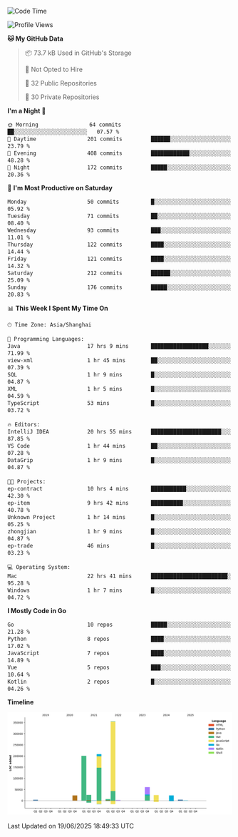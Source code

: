 <!--START_SECTION:waka-->
![Code Time](http://img.shields.io/badge/Code%20Time-4%2C227%20hrs%2056%20mins-blue)

![Profile Views](http://img.shields.io/badge/Profile%20Views-0-blue)

**🐱 My GitHub Data** 

> 📦 73.7 kB Used in GitHub's Storage 
 > 
> 🚫 Not Opted to Hire
 > 
> 📜 32 Public Repositories 
 > 
> 🔑 30 Private Repositories 
 > 
**I'm a Night 🦉** 

```text
🌞 Morning                64 commits          ██░░░░░░░░░░░░░░░░░░░░░░░   07.57 % 
🌆 Daytime                201 commits         ██████░░░░░░░░░░░░░░░░░░░   23.79 % 
🌃 Evening                408 commits         ████████████░░░░░░░░░░░░░   48.28 % 
🌙 Night                  172 commits         █████░░░░░░░░░░░░░░░░░░░░   20.36 % 
```
📅 **I'm Most Productive on Saturday** 

```text
Monday                   50 commits          █░░░░░░░░░░░░░░░░░░░░░░░░   05.92 % 
Tuesday                  71 commits          ██░░░░░░░░░░░░░░░░░░░░░░░   08.40 % 
Wednesday                93 commits          ███░░░░░░░░░░░░░░░░░░░░░░   11.01 % 
Thursday                 122 commits         ████░░░░░░░░░░░░░░░░░░░░░   14.44 % 
Friday                   121 commits         ████░░░░░░░░░░░░░░░░░░░░░   14.32 % 
Saturday                 212 commits         ██████░░░░░░░░░░░░░░░░░░░   25.09 % 
Sunday                   176 commits         █████░░░░░░░░░░░░░░░░░░░░   20.83 % 
```


📊 **This Week I Spent My Time On** 

```text
🕑︎ Time Zone: Asia/Shanghai

💬 Programming Languages: 
Java                     17 hrs 9 mins       ██████████████████░░░░░░░   71.99 % 
view-xml                 1 hr 45 mins        ██░░░░░░░░░░░░░░░░░░░░░░░   07.39 % 
SQL                      1 hr 9 mins         █░░░░░░░░░░░░░░░░░░░░░░░░   04.87 % 
XML                      1 hr 5 mins         █░░░░░░░░░░░░░░░░░░░░░░░░   04.59 % 
TypeScript               53 mins             █░░░░░░░░░░░░░░░░░░░░░░░░   03.72 % 

🔥 Editors: 
IntelliJ IDEA            20 hrs 55 mins      ██████████████████████░░░   87.85 % 
VS Code                  1 hr 44 mins        ██░░░░░░░░░░░░░░░░░░░░░░░   07.28 % 
DataGrip                 1 hr 9 mins         █░░░░░░░░░░░░░░░░░░░░░░░░   04.87 % 

🐱‍💻 Projects: 
ep-contract              10 hrs 4 mins       ███████████░░░░░░░░░░░░░░   42.30 % 
ep-item                  9 hrs 42 mins       ██████████░░░░░░░░░░░░░░░   40.78 % 
Unknown Project          1 hr 14 mins        █░░░░░░░░░░░░░░░░░░░░░░░░   05.25 % 
zhongjian                1 hr 9 mins         █░░░░░░░░░░░░░░░░░░░░░░░░   04.87 % 
ep-trade                 46 mins             █░░░░░░░░░░░░░░░░░░░░░░░░   03.23 % 

💻 Operating System: 
Mac                      22 hrs 41 mins      ████████████████████████░   95.28 % 
Windows                  1 hr 7 mins         █░░░░░░░░░░░░░░░░░░░░░░░░   04.72 % 
```

**I Mostly Code in Go** 

```text
Go                       10 repos            █████░░░░░░░░░░░░░░░░░░░░   21.28 % 
Python                   8 repos             ████░░░░░░░░░░░░░░░░░░░░░   17.02 % 
JavaScript               7 repos             ████░░░░░░░░░░░░░░░░░░░░░   14.89 % 
Vue                      5 repos             ███░░░░░░░░░░░░░░░░░░░░░░   10.64 % 
Kotlin                   2 repos             █░░░░░░░░░░░░░░░░░░░░░░░░   04.26 % 
```



**Timeline**

![Lines of Code chart](https://raw.githubusercontent.com/youtiaoguagua/youtiaoguagua/master/assets/bar_graph.png)


 Last Updated on 19/06/2025 18:49:33 UTC
<!--END_SECTION:waka-->